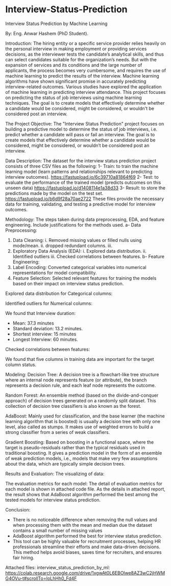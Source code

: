 # Interview-Status-Prediction
Interview Status Prediction by Machine Learning

By: Eng. Anwar Hashem (PhD Student). 
 
Introduction:
The hiring entity or a specific service provider relies heavily on the personal interview in making employment or providing services decisions, as the interviewer tests the candidate’s analytical skills, and thus can select candidates suitable for the organization’s needs. But with the expansion of services and its conditions and the large number of applicants, the process becomes very cumbersome, and requires the use of machine learning to predict the results of the interview.
Machine learning algorithms have shown significant promise in accurately predicting interview-related outcomes. Various studies have explored the application of machine learning in predicting interview attendance.
This project focuses on predicting the status of job interviews using machine learning techniques. The goal is to create models that effectively determine whether a candidate would be considered, might be considered, or wouldn't be considered post an interview.

The Project Objective:
The "Interview Status Prediction" project focuses on building a predictive model to determine the status of job interviews, i.e. predict whether a candidate will pass or fail an interview. The goal is to create models that effectively determine whether a candidate would be considered, might be considered, or wouldn’t be considered post an interview.


Data Description: 
The dataset for the interview status prediction project consists of three CSV files as the following:
1-	Train: to train the machine learning model (learn patterns and relationships relevant to predicting interview outcomes). https://fastupload.io/6c39710a81864f69
2-	Test: to evaluate the performance of the trained model (predicts outcomes on this unseen data) https://fastupload.io/d1408114e1a38d33
3-	Result: to store the predictions made by the model on the test set. https://fastupload.io/b6d9f28a70ae2722
These files provide the necessary data for training, validating, and testing a predictive model for interview outcomes. 

Methodology: 
The steps taken during data preprocessing, EDA, and feature engineering. Include justifications for the methods used.
a-	Data Preprocessing:
1.	Data Cleaning: 
i.	Removed missing values or filled nulls using mode/mean.
ii.	dropped redundant columns.
iii.	
2.	Exploratory Data Analysis (EDA):
i.	Explored data distribution.
ii.	Identified outliers
iii.	Checked correlations between features.
b-	Feature Engineering:
1.	Label Encoding: Converted categorical variables into numerical representations for model compatibility.
2.	Feature Selection: Selected relevant features for training the models based on their impact on interview status prediction.

Explored data distribution for Categorical columns:

Identified outliers for Numerical columns:

We found that Interview duration: 
-	Mean: 37.3 minutes 
-	Standard deviation: 13.2 minutes.
-	Shortest interview: 15 minutes 
-	Longest Interview: 60 minutes.

Checked correlations between features:

We found that five columns in training data are important for the target column status.

Modeling: 
Decision Tree: A decision tree is a flowchart-like tree structure where an internal node represents feature (or attribute), the branch represents a decision rule, and each leaf node represents the outcome.

Random Forest: An ensemble method (based on the divide-and-conquer approach) of decision trees generated on a randomly split dataset. This collection of decision tree classifiers is also known as the forest.

AdaBoost: Mainly used for classification, and the base learner (the machine learning algorithm that is boosted) is usually a decision tree with only one level, also called as stumps. It makes use of weighted errors to build a strong classifier from a series of weak classifiers.


Gradient Boosting: Based on boosting in a functional space, where the target is pseudo-residuals rather than the typical residuals used in traditional boosting. It gives a prediction model in the form of an ensemble of weak prediction models, i.e., models that make very few assumptions about the data, which are typically simple decision trees.



Results and Evaluation: 
The visualizing of data:

The evaluation metrics for each model:
The detail of evaluation metrics for each model is shown in attached code file. 
As the details in attached report, the result shows that AdaBoost algorithm performed the best among the tested models for interview status prediction. 

Conclusion: 
-	There is no noticeable difference when removing the null values and when processing them with the mean and median due the dataset contains a small number of missing values
-	AdaBoost algorithm performed the best for interview status prediction. 
-	This tool can be highly valuable for recruitment processes, helping HR professionals streamline their efforts and make data-driven decisions. This method helps avoid biases, saves time for recruiters, and ensures fair hiring.


Attached files:
interview_status_prediction_by_ml:
https://colab.research.google.com/drive/1xgwAt0L6EBOlwe8AZ3wC2jHWMG4OVu-t#scrollTo=IoLhHh0_Fd4F


